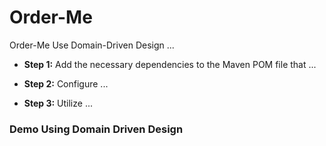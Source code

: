 <!-- canguejamba -->
<!DOCTYPE html>
<html lang="en">

<head>
  <meta charset="UTF-8">
  <meta name="viewport" content="width=device-width, initial-scale=1.0">
  <meta http-equiv="X-UA-Compatible" content="ie=edge">
  <link rel="stylesheet" href="../assets/css/bootstrap.min.css">
  <link rel="stylesheet" href="../assets/css/plyr.css">
  <link rel="stylesheet" href="../assets/css/katex.min.css">
  <link rel="stylesheet" href="../assets/css/styles.css">
</head>

<body>

  <h1 id="">Order-Me </h1>
<p>Order-Me Use Domain-Driven Design ...</p>
<ul>
<li><p><strong>Step 1:</strong> Add the necessary dependencies to the Maven POM file that ...</p></li>
<li><p><strong>Step 2:</strong> Configure ...</p></li>
<li><p><strong>Step 3:</strong> Utilize ...</p></li>
</ul>

<div class="divider"></div><div class="ud-atom">
  <h3><p>Demo Using Domain Driven Design</p></h3>
  <div>
  <div>
  </div>
</div>

</div>
</body>

</html>
